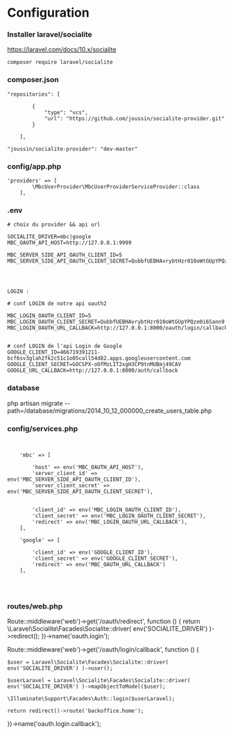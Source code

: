 
# Configuration


### Installer laravel/socialite

https://laravel.com/docs/10.x/socialite

```
composer require laravel/socialite
```


### composer.json

```
"repositories": [

        {
            "type": "vcs",
            "url": "https://github.com/joussin/socialite-provider.git"
        }

    ],
```


```
"joussin/socialite-provider": "dev-master"
```

### config/app.php

```
'providers' => [
        \MbcUserProvider\MbcUserProviderServiceProvider::class
    ],
```

### .env

```
# choix du provider && api url

SOCIALITE_DRIVER=mbc|google
MBC_OAUTH_API_HOST=http://127.0.0.1:9999

MBC_SERVER_SIDE_API_OAUTH_CLIENT_ID=5
MBC_SERVER_SIDE_API_OAUTH_CLIENT_SECRET=QubbfUEBHAvrybtHzr010oWtGUpYPQze0i6Sann9




LOGIN : 

# conf LOGIN de notre api oauth2

MBC_LOGIN_OAUTH_CLIENT_ID=5
MBC_LOGIN_OAUTH_CLIENT_SECRET=QubbfUEBHAvrybtHzr010oWtGUpYPQze0i6Sann9
MBC_LOGIN_OAUTH_URL_CALLBACK=http://127.0.0.1:8000/oauth/login/callback


# conf LOGIN de l'api Login de Google
GOOGLE_CLIENT_ID=466719391211-bcf6sv3glah2fk2c51c1o05call54d82.apps.googleusercontent.com
GOOGLE_CLIENT_SECRET=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
GOOGLE_URL_CALLBACK=http://127.0.0.1:8000/auth/callback
```


### database


php artisan migrate --path=/database/migrations/2014_10_12_000000_create_users_table.php


### config/services.php

```


    'mbc' => [
    
        'host' => env('MBC_OAUTH_API_HOST'),
        'server_client_id' => env('MBC_SERVER_SIDE_API_OAUTH_CLIENT_ID'),
        'server_client_secret' => env('MBC_SERVER_SIDE_API_OAUTH_CLIENT_SECRET'),
        
        
        'client_id' => env('MBC_LOGIN_OAUTH_CLIENT_ID'),
        'client_secret' => env('MBC_LOGIN_OAUTH_CLIENT_SECRET'),
        'redirect' => env('MBC_LOGIN_OAUTH_URL_CALLBACK'),
    ],

    'google' => [
    
        'client_id' => env('GOOGLE_CLIENT_ID'),
        'client_secret' => env('GOOGLE_CLIENT_SECRET'),
        'redirect' => env('MBC_OAUTH_URL_CALLBACK')
    ],


 
```

###   routes/web.php



Route::middleware('web')->get('/oauth/redirect', function () {
return \Laravel\Socialite\Facades\Socialite::driver( env('SOCIALITE_DRIVER') )->redirect();
})->name('oauth.login');

Route::middleware('web')->get('/oauth/login/callback', function () {

    $user = Laravel\Socialite\Facades\Socialite::driver( env('SOCIALITE_DRIVER') )->user();

    $userLaravel = Laravel\Socialite\Facades\Socialite::driver( env('SOCIALITE_DRIVER') )->mapObjectToModel($user);

    \Illuminate\Support\Facades\Auth::login($userLaravel);

    return redirect()->route('backoffice.home');

})->name('oauth.login.callback');

